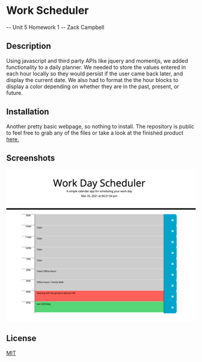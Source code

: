 # Work Scheduler
-- Unit 5 Homework 1 -- Zack Campbell

## Description

Using javascript and third party APIs like jquery and momentjs, we added functionality to a daily planner. We needed to store the values entered in each hour locally so they would persist if the user came back later, and display the current date. We also had to format the the hour blocks to display a color depending on whether they are in the past, present, or future.


## Installation

Another pretty basic webpage, so nothing to install. The repository is public to feel free to grab any of the files or take a look at the finished product [here.](https://zax5021.github.io/work-day-scheduler/)

## Screenshots
![StartPage](./images/work-scheduler.png)

## License
[MIT](https://choosealicense.com/licenses/mit/)